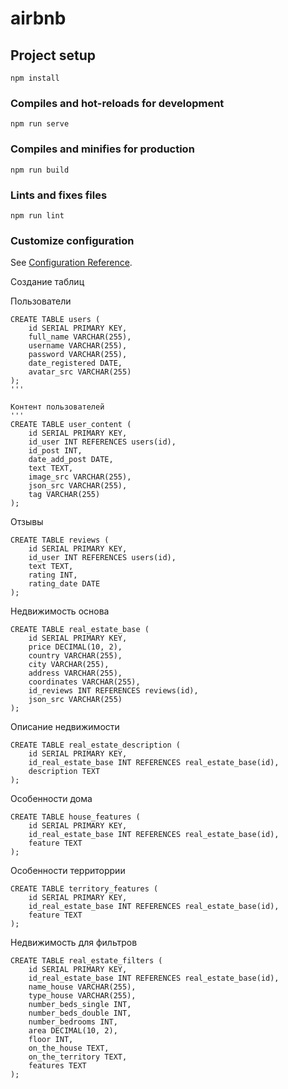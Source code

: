 # airbnb

## Project setup
```
npm install
```

### Compiles and hot-reloads for development
```
npm run serve
```

### Compiles and minifies for production
```
npm run build
```

### Lints and fixes files
```
npm run lint
```

### Customize configuration
See [Configuration Reference](https://cli.vuejs.org/config/).

Создание таблиц

Пользователи
```
CREATE TABLE users (
    id SERIAL PRIMARY KEY,
    full_name VARCHAR(255),
    username VARCHAR(255),
    password VARCHAR(255),
    date_registered DATE,
    avatar_src VARCHAR(255)
);
'''

Контент пользователей
'''
CREATE TABLE user_content (
    id SERIAL PRIMARY KEY,
    id_user INT REFERENCES users(id),
    id_post INT,
    date_add_post DATE,
    text TEXT,
    image_src VARCHAR(255),
    json_src VARCHAR(255),
    tag VARCHAR(255)
);
```

Отзывы
```
CREATE TABLE reviews (
    id SERIAL PRIMARY KEY,
    id_user INT REFERENCES users(id),
    text TEXT,
    rating INT,
    rating_date DATE
);
```

Недвижимость основа
```
CREATE TABLE real_estate_base (
    id SERIAL PRIMARY KEY,
    price DECIMAL(10, 2),
    country VARCHAR(255),
    city VARCHAR(255),
    address VARCHAR(255),
    coordinates VARCHAR(255),
    id_reviews INT REFERENCES reviews(id),
    json_src VARCHAR(255)
);
```

Описание недвижимости
```
CREATE TABLE real_estate_description (
    id SERIAL PRIMARY KEY,
    id_real_estate_base INT REFERENCES real_estate_base(id),
    description TEXT
);
```

Особенности дома
```
CREATE TABLE house_features (
    id SERIAL PRIMARY KEY,
    id_real_estate_base INT REFERENCES real_estate_base(id),
    feature TEXT
);
```

Особенности территоррии
```
CREATE TABLE territory_features (
    id SERIAL PRIMARY KEY,
    id_real_estate_base INT REFERENCES real_estate_base(id),
    feature TEXT
);
```

Недвижимость для фильтров
```
CREATE TABLE real_estate_filters (
    id SERIAL PRIMARY KEY,
    id_real_estate_base INT REFERENCES real_estate_base(id),
    name_house VARCHAR(255),
    type_house VARCHAR(255),
    number_beds_single INT,
    number_beds_double INT,
    number_bedrooms INT,
    area DECIMAL(10, 2),
    floor INT,
    on_the_house TEXT,
    on_the_territory TEXT,
    features TEXT
);
```

